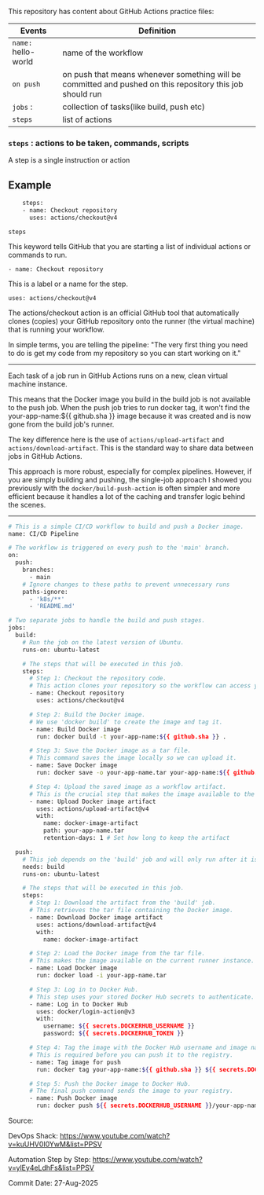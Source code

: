 This repository has content about GitHub Actions practice files:




|Events|Definition|
|---|---|
|`name:` hello-world|name of the workflow|
|`on push`|on push that means whenever something will be committed and pushed on this repository this job should run|
|`jobs` :|collection of tasks(like build, push etc)|
|`steps`|list of actions|





### `steps` : actions to be taken, commands, scripts

A step is a single instruction or action


## Example

```bash
    steps:
    - name: Checkout repository
      uses: actions/checkout@v4
```

`steps`

This keyword tells GitHub that you are starting a list of individual actions or commands to run.

`- name: Checkout repository`

This is a label or a name for the step.

`uses: actions/checkout@v4`

The actions/checkout action is an official GitHub tool that automatically clones (copies) your GitHub repository onto the runner (the virtual machine) that is running your workflow.


In simple terms, you are telling the pipeline: "The very first thing you need to do is get my code from my repository so you can start working on it."



---

Each task of a job run in GitHub Actions runs on a new, clean virtual machine instance.


This means that the Docker image you build in the build job is not available to the push job. When the push job tries to run docker tag, it won't find the your-app-name:${{ github.sha }} image because it was created and is now gone from the build job's runner.




The key difference here is the use of `actions/upload-artifact` and `actions/download-artifact`. This is the standard way to share data between jobs in GitHub Actions.

This approach is more robust, especially for complex pipelines. However, if you are simply building and pushing, the single-job approach I showed you previously with the `docker/build-push-action` is often simpler and more efficient because it handles a lot of the caching and transfer logic behind the scenes.

---

```bash
# This is a simple CI/CD workflow to build and push a Docker image.
name: CI/CD Pipeline

# The workflow is triggered on every push to the 'main' branch.
on:
  push:
    branches:
      - main
    # Ignore changes to these paths to prevent unnecessary runs
    paths-ignore:
      - 'k8s/**'
      - 'README.md'

# Two separate jobs to handle the build and push stages.
jobs:
  build:
    # Run the job on the latest version of Ubuntu.
    runs-on: ubuntu-latest

    # The steps that will be executed in this job.
    steps:
      # Step 1: Checkout the repository code.
      # This action clones your repository so the workflow can access your files.
      - name: Checkout repository
        uses: actions/checkout@v4

      # Step 2: Build the Docker image.
      # We use 'docker build' to create the image and tag it.
      - name: Build Docker image
        run: docker build -t your-app-name:${{ github.sha }} .

      # Step 3: Save the Docker image as a tar file.
      # This command saves the image locally so we can upload it.
      - name: Save Docker image
        run: docker save -o your-app-name.tar your-app-name:${{ github.sha }}

      # Step 4: Upload the saved image as a workflow artifact.
      # This is the crucial step that makes the image available to the 'push' job.
      - name: Upload Docker image artifact
        uses: actions/upload-artifact@v4
        with:
          name: docker-image-artifact
          path: your-app-name.tar
          retention-days: 1 # Set how long to keep the artifact

  push:
    # This job depends on the 'build' job and will only run after it is successful.
    needs: build
    runs-on: ubuntu-latest

    # The steps that will be executed in this job.
    steps:
      # Step 1: Download the artifact from the 'build' job.
      # This retrieves the tar file containing the Docker image.
      - name: Download Docker image artifact
        uses: actions/download-artifact@v4
        with:
          name: docker-image-artifact

      # Step 2: Load the Docker image from the tar file.
      # This makes the image available on the current runner instance.
      - name: Load Docker image
        run: docker load -i your-app-name.tar

      # Step 3: Log in to Docker Hub.
      # This step uses your stored Docker Hub secrets to authenticate.
      - name: Log in to Docker Hub
        uses: docker/login-action@v3
        with:
          username: ${{ secrets.DOCKERHUB_USERNAME }}
          password: ${{ secrets.DOCKERHUB_TOKEN }}

      # Step 4: Tag the image with the Docker Hub username and image name.
      # This is required before you can push it to the registry.
      - name: Tag image for push
        run: docker tag your-app-name:${{ github.sha }} ${{ secrets.DOCKERHUB_USERNAME }}/your-app-name:${{ github.sha }}

      # Step 5: Push the Docker image to Docker Hub.
      # The final push command sends the image to your registry.
      - name: Push Docker image
        run: docker push ${{ secrets.DOCKERHUB_USERNAME }}/your-app-name:${{ github.sha }}


```

















Source: 

DevOps Shack: https://www.youtube.com/watch?v=kuUHV0I0YwM&list=PPSV

Automation Step by Step: https://www.youtube.com/watch?v=ylEy4eLdhFs&list=PPSV



Commit Date: 27-Aug-2025

